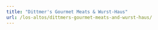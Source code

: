 ```yaml
---
title: "Dittmer's Gourmet Meats & Wurst-Haus"
url: /los-altos/dittmers-gourmet-meats-and-wurst-haus/
---
```

